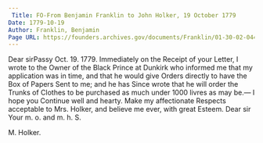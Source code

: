 ```yaml
---
 Title: FO-From Benjamin Franklin to John Holker, 19 October 1779
Date: 1779-10-19
Author: Franklin, Benjamin
Page URL: https://founders.archives.gov/documents/Franklin/01-30-02-0443
---
```


Dear sirPassy Oct. 19. 1779.
Immediately on the Receipt of your Letter, I wrote to the Owner of the Black Prince at Dunkirk who informed me that my application was in time, and that he would give Orders directly to have the Box of Papers Sent to me; and he has Since wrote that he will order the Trunks of Clothes to be purchased as much under 1000 livres as may be.— I hope you Continue well and hearty. Make my affectionate Respects acceptable to Mrs. Holker, and believe me ever, with great Esteem. Dear sir Your m. o. and m. h. S.

M. Holker.


